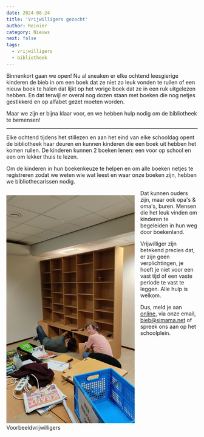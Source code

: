 ```yaml
---
date: 2024-08-24
title: 'Vrijwilligers gezocht'
author: Reinier
category: Nieuws
next: false
tags:
  - vrijwilligers
  - bibliotheek
---
```


Binnenkort gaan we open! Nu al sneaken er elke ochtend leesgierige kinderen de bieb in om een boek dat ze niet zo leuk vonden te ruilen of een nieuw boek te halen dat lijkt op het vorige boek dat ze in een ruk uitgelezen hebben. En dat terwijl er overal nog dozen staan met boeken die nog netjes gestikkerd en op alfabet gezet moeten worden.

Maar we zijn er bijna klaar voor, en we hebben hulp nodig om de bibliotheek te bemensen!

---
Elke ochtend tijdens het stillezen en aan het eind van elke schooldag opent de bibliotheek haar deuren en kunnen kinderen die een boek uit hebben het komen ruilen. De kinderen kunnen 2 boeken lenen: een voor op school en een om lekker thuis te lezen.

Om de kinderen in hun boekenkeuze te helpen en om alle boeken netjes te registreren zodat we weten wie wat leest en waar onze boeken zijn, hebben we bibliothecarissen nodig.

<figure style="float:left; margin-left: 0px; margin-right:15px;">
<img src="../../images/blog/kastenbouwers.jpeg"   />
<figcaption>Voorbeeldvrijwilligers</figcaption>
</figure>Dat kunnen ouders zijn, maar ook opa's & oma's, buren. Mensen die het leuk vinden om kinderen te begeleiden in hun weg door boekenland.

Vrijwilliger zijn betekend precies dat, er zijn geen verplichtingen, je hoeft je niet voor een vast tijd of een vaste periode te vast te leggen. Alle hulp is welkom. 

Dus, meld je aan [online](https://docs.google.com/forms/d/e/1FAIpQLSdkGrHVsDoCVC3BJPbBbqS0-X_zy7xs-wfokwUBZDGVk-E5Tg/viewform), via onze email, bieb@simama.net of spreek ons aan op het schoolplein.


